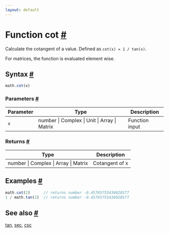 ```yaml
---
layout: default
---
```


<!-- Note: This file is automatically generated from source code comments. Changes made in this file will be overridden. -->

<h1 id="function-cot">Function cot <a href="#function-cot" title="Permalink">#</a></h1>

Calculate the cotangent of a value. Defined as `cot(x) = 1 / tan(x)`.

For matrices, the function is evaluated element wise.


<h2 id="syntax">Syntax <a href="#syntax" title="Permalink">#</a></h2>

```js
math.cot(x)
```

<h3 id="parameters">Parameters <a href="#parameters" title="Permalink">#</a></h3>

Parameter | Type | Description
--------- | ---- | -----------
`x` | number &#124; Complex &#124; Unit &#124; Array &#124; Matrix | Function input

<h3 id="returns">Returns <a href="#returns" title="Permalink">#</a></h3>

Type | Description
---- | -----------
number &#124; Complex &#124; Array &#124; Matrix | Cotangent of x


<h2 id="examples">Examples <a href="#examples" title="Permalink">#</a></h2>

```js
math.cot(2)      // returns number -0.45765755436028577
1 / math.tan(2)  // returns number -0.45765755436028577
```


<h2 id="see-also">See also <a href="#see-also" title="Permalink">#</a></h2>

[tan](tan.html),
[sec](sec.html),
[csc](csc.html)
